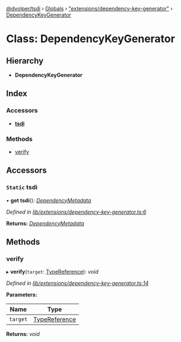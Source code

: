 [@dvolper/tsdi](../README.md) › [Globals](../globals.md) › ["extensions/dependency-key-generator"](../modules/_extensions_dependency_key_generator_.md) › [DependencyKeyGenerator](_extensions_dependency_key_generator_.dependencykeygenerator.md)

# Class: DependencyKeyGenerator

## Hierarchy

* **DependencyKeyGenerator**

## Index

### Accessors

* [__tsdi__](_extensions_dependency_key_generator_.dependencykeygenerator.md#static-__tsdi__)

### Methods

* [verify](_extensions_dependency_key_generator_.dependencykeygenerator.md#verify)

## Accessors

### `Static` __tsdi__

• **get __tsdi__**(): *[DependencyMetadata](../modules/_dependency_metadata_.md#dependencymetadata)*

*Defined in [lib/extensions/dependency-key-generator.ts:6](https://github.com/DavidVollmers/typescript-dependency-injection/blob/4059c40/packages/tsdi/lib/extensions/dependency-key-generator.ts#L6)*

**Returns:** *[DependencyMetadata](../modules/_dependency_metadata_.md#dependencymetadata)*

## Methods

###  verify

▸ **verify**(`target`: [TypeReference](../interfaces/_type_reference_.typereference.md)): *void*

*Defined in [lib/extensions/dependency-key-generator.ts:14](https://github.com/DavidVollmers/typescript-dependency-injection/blob/4059c40/packages/tsdi/lib/extensions/dependency-key-generator.ts#L14)*

**Parameters:**

Name | Type |
------ | ------ |
`target` | [TypeReference](../interfaces/_type_reference_.typereference.md) |

**Returns:** *void*
